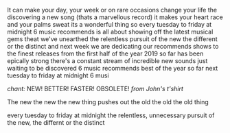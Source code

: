 

It can make your day, your week or on rare occasions change your life
the discovering a new song (thats a marvellous record) it makes your heart race and your palms sweat
its a wonderful thing
so every tuesday to friday at midnight
6 music recommends is all about showing off the latest musical gems theat we've unearthed
the relentless pursuit of the new the different or the distinct
and next week we are dedicating our recommends shows to the finest releases from the first half of the year
2019 so far has been epically strong
there's a constant stream of incredible new sounds just waiting to be discovered
6 music recommends best of the year so far
next tuesday to friday at midnight
6 musi



*chant:* NEW! BETTER! FASTER! OBSOLETE! *from John's t'shirt*

The new
the new
the new thing pushes out
the old 
the old
the old thing

every tuesday to friday at midnight
the relentless, unnecessary pursuit of the new, the differnt or the distinct